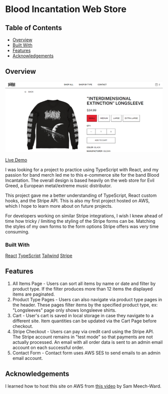 # Blood Incantation Web Store

## Table of Contents

- [Overview](#overview)
- [Built With](#built-with)
- [Features](#features)
- [Acknowledgements](#acknowledgements)

## Overview

![Site screenshot](screenshot.png)

[Live Demo](https://fakebloodstore.xyz)

I was looking for a project to practice using TypeScript with React, and my
passion for band merch led me to this e-commerce site for the band Blood
Incantation. The overall design is based heavily on the web store for Evil
Greed, a European metal/extreme music distributor.

This project gave me a better understanding of TypeScript, React custom hooks,
and the Stripe API. This is also my first project hosted on AWS, which I hope to
learn more about on future projects.

For developers working on similar Stripe integrations, I wish I knew ahead of time
how tricky / limiting the styling of the Stripe forms can be. Matching the styles
of my own forms to the form options Stripe offers was very time consuming.

### Built With

[React](https://react.dev/)
[TypeScript](https://www.typescriptlang.org/)
[Tailwind](https://www.tailwindcss.com)
[Stripe](https://www.stripe.com)

## Features

1. All Items Page - Users can sort all items by name or date and filter by product type.
   If the filter produces more than 12 items the displayed items are paginated.
2. Product Type Pages - Users can also navigate via product type pages in the header.
   These pages filter items by the specified product type, ex: "Longsleeves" page only shows
   longsleeve shirts.
3. Cart - User's cart is saved in local storage in case they navigate to a different site.
   Item quantities can be updated via the Cart Page before checkout.
4. Stripe Checkout - Users can pay via credit card using the Stripe API. The Stripe account
   remains in "test mode" so that payments are not actually processed. An email with all
   order data is sent to an admin email account on each successful order.
5. Contact Form - Contact form uses AWS SES to send emails to an admin email account.

## Acknowledgements

I learned how to host this site on AWS from [this video](https://www.youtube.com/watch?v=lPVgfSXTE1Y&t=472s) by Sam Meech-Ward.
